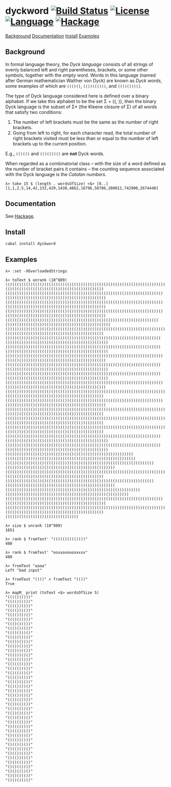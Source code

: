 # dyckword [![Build Status](https://img.shields.io/travis/laserpants/dyckword/master.svg?style=flat)](https://travis-ci.org/laserpants/dyckword) [![License](https://img.shields.io/badge/license-BSD%203--Clause-blue.svg)](https://opensource.org/licenses/BSD-3-Clause) [![Language](https://img.shields.io/badge/language-Haskell-yellow.svg)](https://www.haskell.org/) [![Hackage](https://img.shields.io/hackage/v/dyckword.svg)](http://hackage.haskell.org/package/dyckword)

[Background](#background)
[Documentation](#documentation)
[Install](#install)
[Examples](#examples)

## Background

In formal language theory, the *Dyck language* consists of all strings of evenly balanced left and right parentheses, brackets, or some other symbols, together with the *empty* word. Words in this language (named after German mathematician Walther von Dyck) are known as *Dyck words*, some examples of which are `()()()`, `(())((()))`, and `((()()))()`.

The type of Dyck language considered here is defined over a binary alphabet. If we take this alphabet to be the set Σ = {(, )}, then the binary Dyck language is the subset of Σ* (the Kleene closure of Σ) of all words that satisfy two conditions:

1. The number of left brackets must be the same as the number of right brackets.
2. Going from left to right, for each character read, the total number of right brackets visited must be less than or equal to the number of left brackets up to the current position.

E.g., `(()(()` and `())(())()` are **not** Dyck words.

When regarded as a combinatorial class &ndash; with the size of a word defined as the number of bracket pairs it contains &ndash; the counting sequence associated with the Dyck language is the *Catalan numbers*.

```
λ> take 15 $ (length . wordsOfSize) <$> [0..]
[1,1,2,5,14,42,132,429,1430,4862,16796,58786,208012,742900,2674440]
```

## Documentation

See [Hackage](http://hackage.haskell.org/package/dyckword/docs/Math-DyckWord-Binary.html).

## Install

```
cabal install dyckword
```

## Examples

```
λ> :set -XOverloadedStrings 

λ> toText $ unrank (10^889)
(()((()((())(()()((()()()((()((())())(()(()()()(())()()()))((()()))())(()()(())((((()())((((()()(()()(())((()(())
((((())))))(((((((()((())()()((())))()(()((())))(((())))))()())()()()()))(()))()(())(((())))))))()(())))()))()(()
(((()())((()())()(()())())))())))))))))(((((()((())()))((()())()(((()()()(()(()))))((())((()))))((()())())())((()
(()()))))))())()((())((((()(()(()()()((())((((((((()(((((((((()(())()(()()()((()))))()((())(((())(()())())((()())
((()(()))())()())(()))))))()((()((())(())())(()))))()())()()(())(()()))()))((((()())(()()()))(())))((())))))())((
()))))))))()(())((()((((((())(())))()(()(((((()()()))())))())(((())(()((()(((((((())())((())(()))((()(()()(()(()(
())()(()))()()(((()(((()))(())))(()))((()))()(()))((())(()()()((()()())))(()))())(()))))()()))((())()())())(()())
)))((()()))(((()))(()))((()))))())())()(()(()))())((())))()()()()(()())()(())())(((((()))())()(()())()()(((((())(
)))(()(()))(((()()()())()()())())())(((((()())))))()))())())))(()()))()))()()))))())()(((((((())()(()(()))))(((((
((((((()()((()())())(())))())))()(()))((((()))()()((()()()(()(((()))((())(((((((()()((())))())(()()(((()(()))))))
))))()()((()(()()))())(())()(())(((()((((())))((()(((())(((()())))))(((((()))()(()((()()((()())())(((())())(())()
)(()))())((((()(()())()(())(()(((()())()(()))()(()((()(((())))(())(()())))())(())()))((((()()(()))()()((((())()((
((((())())())(()()((()(()())))))())())())))()))()))))((())((()))()()))((()()))(((()())()()()))()())))(((())))))))
(((((())())()(())))((()()())()((((()())((((((((()(()()))))(()(())))))(())()(()((()()))(((((()(((())(((((((()))(((
))(()(()(()()()(((())())))()((((((((())((((()((()(((((()))(())((()))))())(()(()())))((((())(()((()()))(((((()((((
(((())()())())(()))()))()(()(()(((((()))(()))))))()())()))))()()())())((()(())))((())(((((((()()))((()()))))(((((
(((()())()()))()())()(())()(()()(()))))))()))))()))())((())))))((()())(()(()))()()))()(())())((()())()))()())(())
())(()()))())(()()))(()()()())()()())((())))))()(()())(()))()()())))(((())()(()()((()()))))))())((((((()()())))()
())())((()())(((((()()(((((())()()()((()()(((((()((()(()())))(()(())(()()(()()(()(())))))()()(()())(()()))((())))
))(())()))((()(()())((()))((()()()()()())))))())))()))()(((((((())))))))((())))))(((()()()())()()()()(()(()))(()(
()())()(()()(()()(((())(())))))()((()))((()))(((((()(()()(()(((()((())))(()()(()()()(()((())()((()))()))(()()))))
)()())((((())())(())()()()()((((()))))))((()()((())((()((((()())()))()((()((())())()()(((())()(((()(((((()((()))(
)))))(())((()())()(()(((())))((((()(((()()())((()()()())())((((()(((()))()((((()(()))(()(((()()(()))())))())()(((
()((()((())))(())))))))(()())()))()())())()))())()))())))))(((())))))))(()))((()())((())()())((()))))))()(()))())
)(())))))))()())())))))))(()()(((())))(())((()(()()))(()()()()))(()()((()()()())))(()(()(()()))(())))(()())((())(
)((()((()))(()()(()(()))(())))))))()()))())))))))))(()()))))(()))))())()(()()))()))((())))))()()()(()))))()(()(()
((()))()(()(()(()))))()))())))()

λ> size $ unrank (10^989)
1651

λ> rank $ fromText' "(())()(((())))"
480

λ> rank $ fromText' "ooxxoxooooxxxx"
480

λ> fromText "aaaa"
Left "bad input"

λ> fromText "()()" > fromText "(())"
True

λ> mapM_ print (toText <$> wordsOfSize 5)
"((((()))))"
"(((()())))"
"(((())()))"
"(((()))())"
"(((())))()"
"((()(())))"
"((()()()))"
"((()())())"
"((()()))()"
"((())(()))"
"((())()())"
"((())())()"
"((()))(())"
"((()))()()"
"(()((())))"
"(()(()()))"
"(()(())())"
"(()(()))()"
"(()()(()))"
"(()()()())"
"(()()())()"
"(()())(())"
"(()())()()"
"(())((()))"
"(())(()())"
"(())(())()"
"(())()(())"
"(())()()()"
"()(((())))"
"()((()()))"
"()((())())"
"()((()))()"
"()(()(()))"
"()(()()())"
"()(()())()"
"()(())(())"
"()(())()()"
"()()((()))"
"()()(()())"
"()()(())()"
"()()()(())"
"()()()()()"
```

